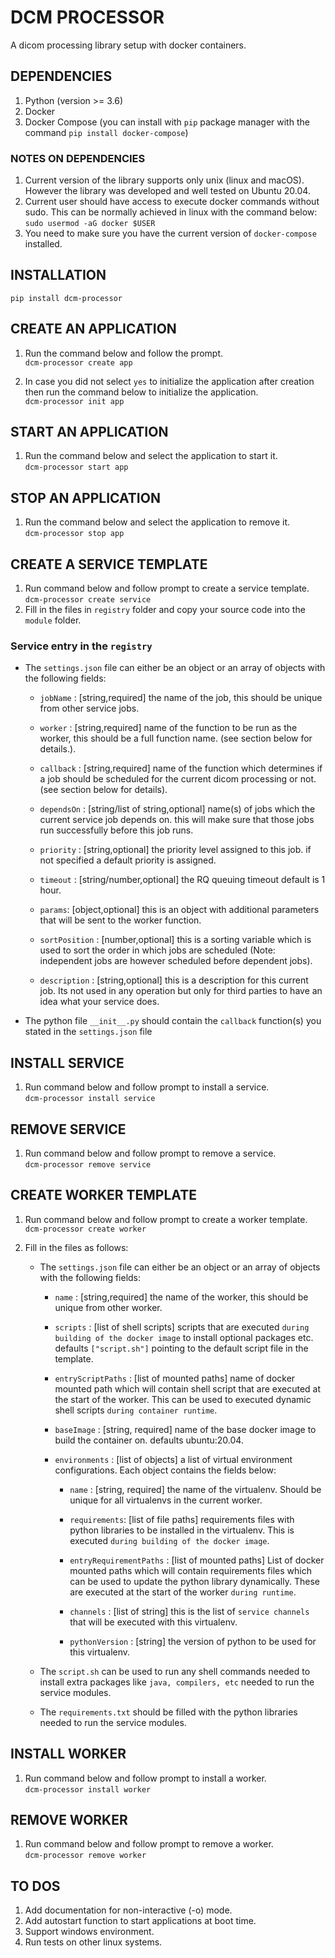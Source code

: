 # DCM PROCESSOR
A dicom processing library setup with docker containers.

## DEPENDENCIES
1. Python (version  >= 3.6)
1. Docker
2. Docker Compose  (you can install with `pip` package manager with the command `pip install docker-compose`)

### NOTES ON DEPENDENCIES
1. Current version of the library supports only unix (linux and macOS). However the library was developed and well tested on Ubuntu 20.04.
2. Current user should have access to execute docker commands without sudo. This can be normally achieved in linux with the command below:  
`sudo usermod -aG docker $USER`
3. You need to make sure you have the current version of `docker-compose` installed.


## INSTALLATION
`pip install dcm-processor`

## CREATE AN APPLICATION
1. Run the command below and follow the prompt.  
`dcm-processor create app`

2. In case you did not select `yes` to initialize the application after creation then run the command below to initialize the application.  
`dcm-processor init app`


## START AN APPLICATION
1. Run the command below and select the application to start it.  
`dcm-processor start app`

## STOP AN APPLICATION
1. Run the command below and select the application to remove it.  
`dcm-processor stop app`


## CREATE A SERVICE TEMPLATE
1. Run command below and follow prompt to create a service template.  
`dcm-processor create service`
2. Fill in the files in `registry` folder and copy your source code into the `module` folder.

### Service entry in the `registry`
- The `settings.json` file can either be an object or an array of objects with the following fields:
    * `jobName` :  [string,required] the name of the job, this should be unique from other service jobs.

    * `worker` : [string,required] name of the function to be run as the worker, this should be a full function name. (see section below for details.).

    * `callback` : [string,required] name of the function which determines if a job should be scheduled for the current dicom processing or not. (see section below for details).

    * `dependsOn` : [string/list of string,optional] name(s) of jobs which the current service job depends on. this will make sure that those jobs run successfully before this job runs.

    * `priority` : [string,optional] the priority level assigned to this job. if not specified a default priority is assigned.

    * `timeout` : [string/number,optional] the RQ queuing timeout default is 1 hour.

    * `params`: [object,optional] this is an object with additional parameters that will be sent to the worker function.

    * `sortPosition` : [number,optional] this is a sorting variable which is used to sort the order in which jobs are scheduled (Note: independent jobs are however scheduled before dependent jobs).

    * `description` : [string,optional] this is a description for this current job. Its not used in any operation but only for third parties to have an idea what your service does.

- The python file `__init__.py` should contain the `callback` function(s) you stated in the `settings.json` file


## INSTALL SERVICE
1. Run command below and follow prompt to install a service.  
`dcm-processor install service`


## REMOVE SERVICE
1. Run command below and follow prompt to remove a service.  
`dcm-processor remove service`


## CREATE WORKER TEMPLATE
1. Run command below and follow prompt to create a worker template.  
`dcm-processor create worker`

2. Fill in the files as follows:  
    - The `settings.json` file can either be an object or an array of objects with the following fields:
        * `name` :  [string,required] the name of the worker, this should be unique from other worker.

        * `scripts` : [list of shell scripts] scripts that are executed `during building of the docker image` to install optional packages etc. defaults `["script.sh"]` pointing to the default script file in the template.

        * `entryScriptPaths` : [list of mounted paths] name of docker mounted path which will contain shell script that are executed at the start of the worker. This can be used to executed dynamic shell scripts `during container runtime`.

        * `baseImage` : [string, required] name of the base docker image to build the container on. defaults ubuntu:20.04.

        * `environments` : [list of objects] a list of virtual environment configurations. Each object contains the fields below:    

            * `name` : [string, required] the name of the virtualenv. Should be unique for all virtualenvs in the current worker.

            * `requirements`: [list of file paths] requirements files with python libraries to be installed in the virtualenv. This is executed `during building of the docker image`.

            * `entryRequirementPaths` : [list of mounted paths] List of docker mounted paths which will contain requirements files which can be used to update the python library dynamically. These are executed at the start of the worker `during runtime`.

            * `channels` : [list of string] this is the list of `service channels` that will be executed with this virtualenv.

            * `pythonVersion` : [string] the version of python to be used for this virtualenv.

    - The `script.sh` can be used to run any shell commands needed to install extra packages like `java, compilers, etc` needed to run the service modules.

    - The `requirements.txt` should be filled with the python libraries needed to run the service modules.


## INSTALL WORKER
1. Run command below and follow prompt to install a worker.  
`dcm-processor install worker`


## REMOVE WORKER
1. Run command below and follow prompt to remove a worker.  
`dcm-processor remove worker`

## TO DOS
1. Add documentation for non-interactive (-o) mode.
2. Add autostart function to start applications at boot time.
3. Support windows environment.
4. Run tests on other linux systems.